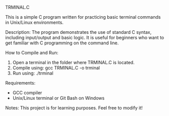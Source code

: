 TRMINAL.C

This is a simple C program written for practicing basic terminal commands in Unix/Linux environments.

Description:
The program demonstrates the use of standard C syntax, including input/output and basic logic.
It is useful for beginners who want to get familiar with C programming on the command line.

How to Compile and Run:
1. Open a terminal in the folder where TRMINAL.C is located.
2. Compile using: gcc TRMINAL.C -o trminal
3. Run using: ./trminal

Requirements:
- GCC compiler
- Unix/Linux terminal or Git Bash on Windows

Notes:
This project is for learning purposes. Feel free to modify it!
